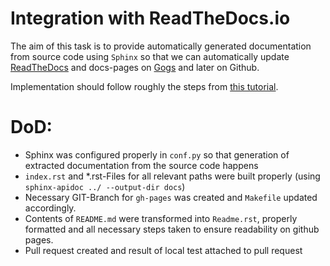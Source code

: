 # Integration with ReadTheDocs.io
The aim of this task is to provide automatically generated documentation from source code using ``Sphinx`` so that we
can automatically update [ReadTheDocs](http://readthedocs.io) and docs-pages on [Gogs](https://gogs.earthsquad.global) and later on Github.

Implementation should follow roughly the steps from [this tutorial](https://daler.github.io/sphinxdoc-test/includeme.html).

# DoD:
* Sphinx was configured properly in ``conf.py`` so that generation of extracted documentation from the source code happens
* `index.rst` and *.rst-Files for all relevant paths were built properly (using `sphinx-apidoc ../ --output-dir docs`)
* Necessary GIT-Branch for `gh-pages` was created and `Makefile` updated accordingly.
* Contents of ``README.md`` were transformed into `Readme.rst`, properly formatted and all necessary steps taken to ensure
readability on github pages. 
* Pull request created and result of local test attached to pull request